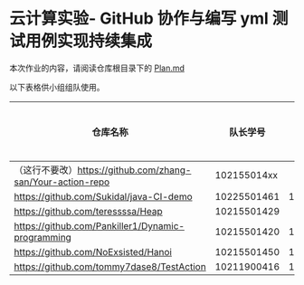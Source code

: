 # 云计算实验- GitHub 协作与编写 yml 测试用例实现持续集成
 
本次作业的内容，请阅读仓库根目录下的 [Plan.md](Plan.md)

以下表格供小组组队使用。


| 仓库名称                                                    | 队长学号    | 队员学号    | 队员学号    | 队员学号 |
| ----------------------------------------------------------- | ----------- | ----------- | ----------- | -------- |
| （这行不要改）https://github.com/zhang-san/Your-action-repo | 102155014xx |             |             |          |
| https://github.com/Sukidal/java-CI-demo                     | 10225501461 | 10225501456 | 10225501460 |          |
| https://github.com/teressssa/Heap                           | 10215501429 |          |          |          |
| https://github.com/Pankiller1/Dynamic-programming | 10215501420 | 10215501423 | 10215501406 |          |
| https://github.com/NoExsisted/Hanoi | 10215501450 | 10215501433| 10204602470 |          |
| https://github.com/tommy7dase8/TestAction | 10211900416 | 10215501451 | 10205501432 |          |

